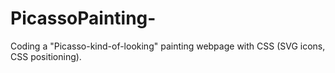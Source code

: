 # PicassoPainting-
Coding a "Picasso-kind-of-looking" painting webpage with CSS (SVG icons, CSS positioning).
